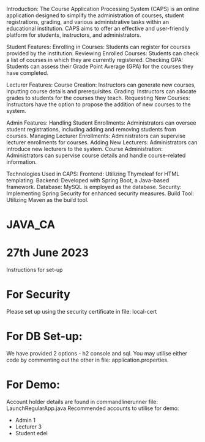 Introduction:
The Course Application Processing System (CAPS) is an online application designed to simplify the administration of courses, student registrations, grading, and various administrative tasks within an educational institution. CAPS aims to offer an effective and user-friendly platform for students, instructors, and administrators.

Student Features:
Enrolling in Courses: Students can register for courses provided by the institution.
Reviewing Enrolled Courses: Students can check a list of courses in which they are currently registered.
Checking GPA: Students can assess their Grade Point Average (GPA) for the courses they have completed.

Lecturer Features:
Course Creation: Instructors can generate new courses, inputting course details and prerequisites.
Grading: Instructors can allocate grades to students for the courses they teach.
Requesting New Courses: Instructors have the option to propose the addition of new courses to the system.

Admin Features:
Handling Student Enrollments: Administrators can oversee student registrations, including adding and removing students from courses.
Managing Lecturer Enrollments: Administrators can supervise lecturer enrollments for courses.
Adding New Lecturers: Administrators can introduce new lecturers to the system.
Course Administration: Administrators can supervise course details and handle course-related information.

Technologies Used in CAPS:
Frontend: Utilizing Thymeleaf for HTML templating.
Backend: Developed with Spring Boot, a Java-based framework.
Database: MySQL is employed as the database.
Security: Implementing Spring Security for enhanced security measures.
Build Tool: Utilizing Maven as the build tool.





# JAVA_CA

# 27th June 2023
Instructions for set-up


# For Security
Please set up using the security certificate in file: local-cert

# For DB Set-up:
We have provided 2 options - h2 console and sql. 
You may utilise either code by commenting out the other in file: application.properties.

# For Demo:
Account holder details are found in commandlinerunner file: LaunchRegularApp.java
Recommended accounts to utilise for demo:
- Admin 1
- Lecturer 3
- Student edel


